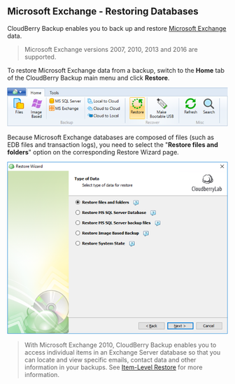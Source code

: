 ## Microsoft Exchange - Restoring Databases

CloudBerry Backup enables you to back up and restore [Microsoft Exchange](http://office.microsoft.com/en-us/exchange/) data.

> Microsoft Exchange versions 2007, 2010, 2013 and 2016 are supported.

To restore Microsoft Exchange data from a backup, switch to the **Home** tab of the CloudBerry Backup main menu and click **Restore**.

![](/assets/restore-button.png)

Because Microsoft Exchange databases are composed of files \(such as EDB files and transaction logs\), you need to select the "**Restore files and folders**" option on the corresponding Restore Wizard page.

![](/assets/restore-select-data-type-03-files-folders.png)

> With Microsoft Exchange 2010, CloudBerry Backup enables you to access individual items in an Exchange Server database so that you can locate and view specific emails, contact data and other information in your backups. See [Item-Level Restore](/concepts/microsoft-exchange-item-level-restore.md) for more information.





